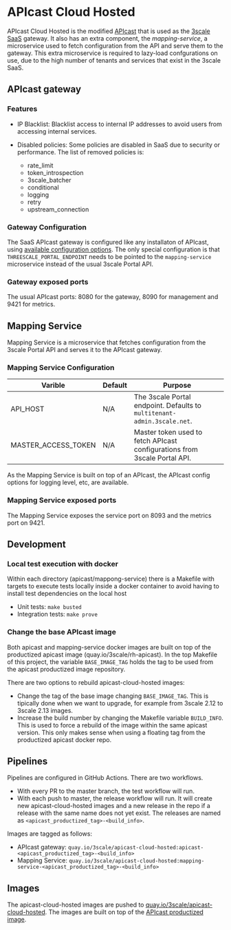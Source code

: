 # APIcast Cloud Hosted

APIcast Cloud Hosted is the modified [APIcast](https://github.com/3scale/apicast) that is used as the [3scale SaaS](3scale.net) gateway. It also has an extra component, the *mapping-service*, a microservice used to fetch configuration from the API and serve them to the gateway. This extra microservice is required to lazy-load confgurations on use, due to the high number of tenants and services that exist in the 3scale SaaS.

## APIcast gateway

### Features

* IP Blacklist: Blacklist access to internal IP addresses to avoid users from accessing internal services.

* Disabled policies: Some policies are disabled in SaaS due to security or performance. The list of removed policies is:
  * rate_limit
  * token_introspection
  * 3scale_batcher
  * conditional
  * logging
  * retry
  * upstream_connection

### Gateway Configuration

The SaaS APIcast gateway is configured like any installaton of APIcast, using [available configuration options](https://github.com/3scale/APIcast/blob/master/doc/parameters.md). The only special configuration is that `THREESCALE_PORTAL_ENDPOINT` needs to be pointed to the `mapping-service` microservice instead of the usual 3scale Portal API.

### Gateway exposed ports

The usual APIcast ports: 8080 for the gateway, 8090 for management and 9421 for metrics.

## Mapping Service

Mapping Service is a microservice that fetches configuration from the 3scale Portal API and serves it to the APIcast gateway.

### Mapping Service Configuration

| Varible                       | Default               | Purpose                                                                              |
|-------------------------------|-----------------------|--------------------------------------------------------------------------------------|
| API_HOST                      | N/A                   | The 3scale Portal endpoint. Defaults to `multitenant-admin.3scale.net`.              |
| MASTER_ACCESS_TOKEN           | N/A                   | Master token used to fetch APIcast configurations from 3scale Portal API.            |

As the Mapping Service is built on top of an APIcast, the APIcast config options for logging level, etc, are available.

### Mapping Service exposed ports

The Mapping Service exposes the service port on 8093 and the metrics port on 9421.

## Development

### Local test execution with docker

Within each directory (apicast/mappong-service) there is a Makefile with targets to execute tests locally inside a docker container to avoid having to install test dependencies on the local host

* Unit tests: `make busted`
* Integration tests: `make prove`

### Change the base APIcast image

Both apicast and mapping-service docker images are built on top of the productized apicast image (quay.io/3scale/rh-apicast). In the top Makefile of this project, the variable `BASE_IMAGE_TAG` holds the tag to be used from the apicast productized image repository.

There are two options to rebuild apicast-cloud-hosted images:

* Change the tag of the base image changing `BASE_IMAGE_TAG`. This is tipically done when we want to upgrade, for example from 3scale 2.12 to 3scale 2.13 images.
* Increase the build number by changing the Makefile variable `BUILD_INFO`. This is used to force a rebuild of the image within the same apicast version. This only makes sense when using a floating tag from the productized apicast docker repo.

## Pipelines

Pipelines are configured in GitHub Actions. There are two workflows.

* With every PR to the master branch, the test workflow will run.
* With each push to master, the release workflow will run. It will create new apicast-cloud-hosted images and a new release in the repo if a release with the same name does not yet exist. The releases are named as `<apicast_productized_tag>-<build_info>`.

Images are tagged as follows:

* APIcast gateway: `quay.io/3scale/apicast-cloud-hosted:apicast-<apicast_productized_tag>-<build_info>`
* Mapping Service: `quay.io/3scale/apicast-cloud-hosted:mapping-service-<apicast_productized_tag>-<build_info>`

## Images

The apicast-cloud-hosted images are pushed to [quay.io/3scale/apicast-cloud-hosted](https://quay.io/repository/3scale/apicast-cloud-hosted?tab=tags). The images are built on top of the [APIcast productized image](https://quay.io/repository/3scale/rh-apicast?tab=tags&tag=latest).
